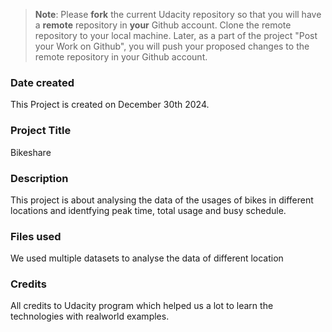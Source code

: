 >**Note**: Please **fork** the current Udacity repository so that you will have a **remote** repository in **your** Github account. Clone the remote repository to your local machine. Later, as a part of the project "Post your Work on Github", you will push your proposed changes to the remote repository in your Github account.

### Date created
This Project is created on December 30th 2024.

### Project Title
Bikeshare

### Description
This project is about analysing the data of the usages of bikes in different locations and identfying peak time, total usage and busy schedule.

### Files used
We used multiple datasets to analyse the data of different location

### Credits
All credits to Udacity program which helped us a lot to learn the technologies with realworld examples.
